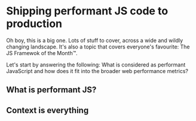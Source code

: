 # Shipping performant JS code to production

Oh boy, this is a big one. Lots of stuff to cover, across a wide and wildly changing landscape. It's also a topic that covers everyone's favourite: The JS Framewok of the Month™. 

Let's start by answering the following: What is considered as performant JavaScript and how does it fit into the broader web performance metrics?

## What is performant JS?



## Context is everything 

<!--stackedit_data:
eyJoaXN0b3J5IjpbMjA0NzY1MzI0MF19
-->